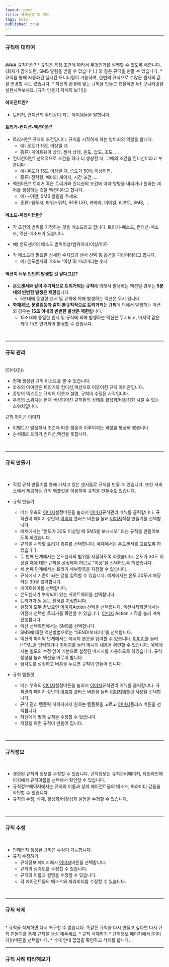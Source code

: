 ```yaml
---
layout: post
title: 규칙생성 및 제어
tags: help
published: true
---
```


---
### 규칙에 대하여
<br>
#### 규칙이란?
* 규칙은 특정 조건에 따라서 무엇인가를 실행할 수 있도록 해줍니다. {화재가 감지되면, SMS 알림을 받을 수 있습니다.} 와 같은 규칙을 만들 수 있습니다.
* 규칙을 통해 자동화된 실시간 모니터링이 가능하며, 한번의 규칙으로 수많은 센서의 값을 변경할 수도 있습니다.
* 자신의 환경에 맞는 규칙을 만들고 효율적인 IoT 모니터링을 실현시켜보세요. [규칙 만들기 자세히 보기]()

#### 에이전트란?
* 트리거, 컨디션의 주인공이 되는 아이템들을 말합니다.
  
#### 트리거-컨디션-액션이란?
* 트리거란? 규칙의 조건입니다. 규칙을 시작하게 하는 방아쇠의 역할을 합니다.
  - 예) 온도가 15도 이상일 때
  - 종류) 게이트웨이 상태, 센서 상태, 온도, 습도, 조도, ...  
* 컨디션이란? 선택적으로 조건을 하나 더 생성할 때, 그때의 조건을 컨디션이라고 부릅니다.
  - 예) 온도가 15도 이상일 때, 습도가 50% 이상이면.
  - 종류) 전력량, 배터리 게이지, 시간 조건, ...
* 액션이란? 트리거 혹은 트리거와 컨디션의 조건에 따라 명령을 내리거나 원하는 제어를 생성하는 것을 액션이라고 합니다.
  - 예) ~이면, SMS 알림을 주세요.
  - 종류) 웹푸시, 파워스위치, RGB LED, 카메라, 이메일, 리포트, SMS, ...

#### 메소드-파라미터란?
*  각 조건의 범위를 지정하는 것을 메소드라고 합니다. 트리거-메소드, 컨디션-메소드, 액션-메소드가 있습니다.
  - 예) 온도센서의 메소드 범위이상/범위이내/이상/이하
* 각 메소드에 필요한 상세한 수치값과 센서 선택 등 옵션을 파라미터라고 합니다.
  - 예) 온도센서의 메소드 '이상'의 파라미터는 숫자

#### 액션이 너무 빈번히 발생할 것 같다고요?
* **온도센서와 같이 주기적으로 트리거되는 규칙**에 의해서 발생하는 액션일 경우는 **5분내의 빈번한 발생은 제한**됩니다. 
   - 5분내에 동일한 센서 및 규칙에 의해 발생하는 액션은 무시 됩니다.
* **화재경보, 문열림등과 같이 불규칙적으로 트리거되는 규칙**에 의해서 발생하는 액션의 경우는 **15초 이내의 빈번한 발생은 제한**됩니다.
   - 15초내에 동일한 센서 및 규칙에 의해 발생하는 액션은 무시되고, 마지막 값은 최대 15초 연기되어 발생할 수 있습니다.

<br>

---
### 규칙 관리
<br>
[이미지]()

* 현재 생성된 규칙 리스트를 볼 수 있습니다.
* 좌측의 아이콘은 트리거와 컨디션,액션으로 이루어진 규칙 아이콘입니다.
* 중앙의 텍스트는 규칙의 이름과 설명, 규칙이 수정된 시각입니다.
* 우측의 스위치는 현재 생성되어진 규칙들의 상태를 활성화/비활성화 시킬 수 있는 스위치입니다. 

[규칙 아이콘 이미지]()

* 이벤트가 발생해서 조건에 따른 행동이 이루어지는 과정을 형상화 했습니다. 
* 순서대로 트리거,컨디션,액션을 뜻합니다.

<br>

---
### 규칙 만들기
<br>

* 직접 규칙 만들기를 통해 가지고 있는 센서들로 규칙을 만들 수 있습니다. 또한 서비스에서 제공하는 규칙 템플릿을 이용하여 규칙을 만들수도 있습니다.
* 규칙 만들기
  - 메뉴 우측의 [이미지]()설정버튼을 눌러서 [이미지]()규칙관리 메뉴를 클릭합니다. 규칙관리 페이지 상단의 [이미지]() 플러스 버튼을 눌러 [이미지]()직접 만들기를 선택합니다.
  - 예제에서는 “온도가 30도 이상일 때 SMS를 보내시오” 라는 규칙을 만들어보도록 하겠습니다.
  - 규칙을 시작할 트리거 종류를 선택합니다. 예제에서는 온도센서를 고르도록 하겠습니다.
  - 두 번째 단계에서는 온도센서의 범위를 지정하도록 하겠습니다. 온도가 30도 이상일 때에 대한 규칙을 설정해야 하므로 “이상”을 선택하도록 하겠습니다.
  - 세 번째 단계에서는 트리거 세부항목을 지정할 수 있습니다.
  - 규칙에서 기준이 되는 값을 입력할 수 있습니다. 예제에서는 온도 30도에 해당하는 30을 입력합니다.
  - 게이트웨이를 선택합니다.
  - 온도센서가 부착되어 있는 게이트웨이를 선택합니다.
  - 트리거가 될 온도 센서를 지정합니다.
  - 설정이 모두 끝났으면 [이미지]()Action 선택을 선택합니다. 액션시작화면에서는 이전에 선택한 트리거를 확인할 수 있습니다. [이미지]() Action 시작을 눌러 계속 진행합니다.
  - 액션 선택화면에서는 SMS를 선택합니다.
  - SMS에 대한 액션방법으로는 “SEND(보내기)”를 선택합니다.
  - 액션의 마지막 단계에서는 메시지 본문을 입력할 수 있습니다. [이미지]()를 눌러 HTML을 입력하거나 [이미지]()를 눌러 메시지 내용을 확인할 수 있습니다. 예제에서는 별도의 수정 없이 기본으로 설정된 메시지를 사용하도록 하겠습니다. 규칙생성을 눌러 액션을 마무리 합니다.
  - 심각도를 설정하고  버튼을 누르면 규칙이 만들어 집니다.
  
* 규칙 템플릿 
  - 메뉴 우측의 [이미지]()설정버튼을 눌러서 [이미지]()규칙관리 메뉴를 클릭합니다. 규칙관리 페이지 상단의 [이미지]() 플러스 버튼을 눌러 [이미지]()템플릿 사용을 선택합니다.
  - 규칙 관리 템플릿 페이지에서 원하는 템플릿을 고르고 [이미지]()플러스 버튼을 선택합니다.
  - 자신에게 맞게 규칙을 수정할 수 있습니다.
  - 저장을 하면 규칙이 만들어 집니다.

<br>

---
### 규칙정보
<br>

* 생성된 규칙의 정보를 수정할 수 있습니다. 규칙정보는 규칙관리페이지, 타임라인페이지에서 규칙이름을 선택해서 확인할 수 있습니다.
* 규칙정보페이지에서는 규칙의 이름과 상세 에이전트들의 메소드, 파라미터 값들을 확인할 수 있습니다.
* 규칙의 수정, 삭제, 활성화/비활성화 설정을 수정할 수 있습니다.

<br>

---
### 규칙 수정
<br>

* 언제든지 생성된 규칙은 수정이 가능합니다.
* 규칙 수정하기
  * 규칙정보 페이지에서 [이미지]()버튼을 선택합니다.
  * 규칙의 심각도를 수정할 수 있습니다.
  * 규칙의 이름과 설명을 수정할 수 있습니다.
  * 각 에이전트들의 메소드와 파라미터를 수정할 수 있습니다.

<br>

---
### 규칙 삭제
<br>
* 규칙을 삭제하면 다시 복구할 수 없습니다. 똑같은 규칙을 다시 만들고 싶다면 다시 규칙 만들기를 통해 규칙을 생성 해주세요.
* 규칙 삭제하기
  * 규칙정보 페이지에서 [이미지]()버튼을 선택합니다.
  * 삭제 안내 팝업을 확인하고 삭제를 합니다.

<br>

---
### 규칙 사례 따라해보기
<br>

<!---
1. 규칙에 대하여
* 규칙 관리
* 규칙 만들기
* 규칙 정보
* 규칙 수정
* 규칙 삭제
-->

